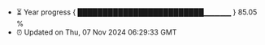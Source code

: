 - ⏳ Year progress { █████████████████████████▁▁▁▁▁ } 85.05 %
- ⏰ Updated on Thu, 07 Nov 2024 06:29:33 GMT


